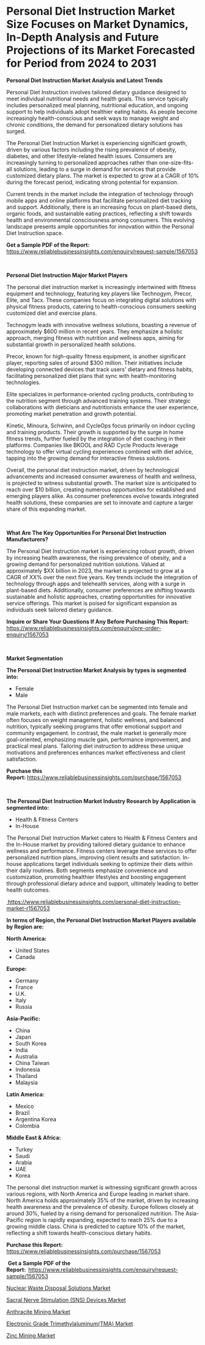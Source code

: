 <p><h1>Personal Diet Instruction Market Size Focuses on Market Dynamics, In-Depth Analysis and Future Projections of its Market Forecasted for Period from 2024 to 2031</h1></p><p><strong>Personal Diet Instruction Market Analysis and Latest Trends</strong></p>
<p><p>Personal Diet Instruction involves tailored dietary guidance designed to meet individual nutritional needs and health goals. This service typically includes personalized meal planning, nutritional education, and ongoing support to help individuals adopt healthier eating habits. As people become increasingly health-conscious and seek ways to manage weight and chronic conditions, the demand for personalized dietary solutions has surged.</p><p>The Personal Diet Instruction Market is experiencing significant growth, driven by various factors including the rising prevalence of obesity, diabetes, and other lifestyle-related health issues. Consumers are increasingly turning to personalized approaches rather than one-size-fits-all solutions, leading to a surge in demand for services that provide customized dietary plans. The market is expected to grow at a CAGR of 10% during the forecast period, indicating strong potential for expansion. </p><p>Current trends in the market include the integration of technology through mobile apps and online platforms that facilitate personalized diet tracking and support. Additionally, there is an increasing focus on plant-based diets, organic foods, and sustainable eating practices, reflecting a shift towards health and environmental consciousness among consumers. This evolving landscape presents ample opportunities for innovation within the Personal Diet Instruction space.</p></p>
<p><strong>Get a Sample PDF of the Report:&nbsp;</strong> <a href="https://www.reliablebusinessinsights.com/enquiry/request-sample/1567053?utm_campaign=102&utm_medium=2&utm_source=Github&utm_content=ia&utm_term=07122024&utm_id=personal-diet-instruction">https://www.reliablebusinessinsights.com/enquiry/request-sample/1567053</a></p>
<p>&nbsp;</p>
<p><strong>Personal Diet Instruction Major Market Players</strong></p>
<p><p>The personal diet instruction market is increasingly intertwined with fitness equipment and technology, featuring key players like Technogym, Precor, Elite, and Tacx. These companies focus on integrating digital solutions with physical fitness products, catering to health-conscious consumers seeking customized diet and exercise plans.</p><p>Technogym leads with innovative wellness solutions, boasting a revenue of approximately $600 million in recent years. They emphasize a holistic approach, merging fitness with nutrition and wellness apps, aiming for substantial growth in personalized health solutions.</p><p>Precor, known for high-quality fitness equipment, is another significant player, reporting sales of around $300 million. Their initiatives include developing connected devices that track users' dietary and fitness habits, facilitating personalized diet plans that sync with health-monitoring technologies.</p><p>Elite specializes in performance-oriented cycling products, contributing to the nutrition segment through advanced training systems. Their strategic collaborations with dieticians and nutritionists enhance the user experience, promoting market penetration and growth potential.</p><p>Kinetic, Minoura, Schwinn, and CycleOps focus primarily on indoor cycling and training products. Their growth is supported by the surge in home fitness trends, further fueled by the integration of diet coaching in their platforms. Companies like BKOOL and RAD Cycle Products leverage technology to offer virtual cycling experiences combined with diet advice, tapping into the growing demand for interactive fitness solutions.</p><p>Overall, the personal diet instruction market, driven by technological advancements and increased consumer awareness of health and wellness, is projected to witness substantial growth. The market size is anticipated to reach over $10 billion, creating numerous opportunities for established and emerging players alike. As consumer preferences evolve towards integrated health solutions, these companies are set to innovate and capture a larger share of this expanding market.</p></p>
<p>&nbsp;</p>
<p><strong>What Are The Key Opportunities For Personal Diet Instruction Manufacturers?</strong></p>
<p><p>The Personal Diet Instruction market is experiencing robust growth, driven by increasing health awareness, the rising prevalence of obesity, and a growing demand for personalized nutrition solutions. Valued at approximately $XX billion in 2023, the market is projected to grow at a CAGR of XX% over the next five years. Key trends include the integration of technology through apps and telehealth services, along with a surge in plant-based diets. Additionally, consumer preferences are shifting towards sustainable and holistic approaches, creating opportunities for innovative service offerings. This market is poised for significant expansion as individuals seek tailored dietary guidance.</p></p>
<p><strong>Inquire or Share Your Questions If Any Before Purchasing This Report:</strong> <a href="https://www.reliablebusinessinsights.com/enquiry/pre-order-enquiry/1567053?utm_campaign=102&utm_medium=2&utm_source=Github&utm_content=ia&utm_term=07122024&utm_id=personal-diet-instruction">https://www.reliablebusinessinsights.com/enquiry/pre-order-enquiry/1567053</a></p>
<p>&nbsp;</p>
<p><strong>Market Segmentation</strong></p>
<p><strong>The Personal Diet Instruction Market Analysis by types is segmented into:</strong></p>
<p><ul><li>Female</li><li>Male</li></ul></p>
<p><p>The Personal Diet Instruction market can be segmented into female and male markets, each with distinct preferences and goals. The female market often focuses on weight management, holistic wellness, and balanced nutrition, typically seeking programs that offer emotional support and community engagement. In contrast, the male market is generally more goal-oriented, emphasizing muscle gain, performance improvement, and practical meal plans. Tailoring diet instruction to address these unique motivations and preferences enhances market effectiveness and client satisfaction.</p></p>
<p><strong>Purchase this Report:&nbsp;</strong><a href="https://www.reliablebusinessinsights.com/purchase/1567053?utm_campaign=102&utm_medium=2&utm_source=Github&utm_content=ia&utm_term=07122024&utm_id=personal-diet-instruction">https://www.reliablebusinessinsights.com/purchase/1567053</a></p>
<p>&nbsp;</p>
<p><strong>The Personal Diet Instruction Market Industry Research by Application is segmented into:</strong></p>
<p><ul><li>Health & Fitness Centers</li><li>In-House</li></ul></p>
<p><p>The Personal Diet Instruction Market caters to Health & Fitness Centers and the In-House market by providing tailored dietary guidance to enhance wellness and performance. Fitness centers leverage these services to offer personalized nutrition plans, improving client results and satisfaction. In-house applications target individuals seeking to optimize their diets within their daily routines. Both segments emphasize convenience and customization, promoting healthier lifestyles and boosting engagement through professional dietary advice and support, ultimately leading to better health outcomes.</p></p>
<p><a href="https://www.reliablebusinessinsights.com/personal-diet-instruction-market-r1567053?utm_campaign=102&utm_medium=2&utm_source=Github&utm_content=ia&utm_term=07122024&utm_id=personal-diet-instruction">&nbsp;https://www.reliablebusinessinsights.com/personal-diet-instruction-market-r1567053</a></p>
<p><strong>In terms of Region, the Personal Diet Instruction Market Players available by Region are:</strong></p>
<p>
    <p> <strong> North America: </strong>
        <ul>
            <li>United States</li>
            <li>Canada</li>
        </ul>
        </p> 
    <p> <strong> Europe: </strong>
        <ul>
            <li>Germany</li>
            <li>France</li>
            <li>U.K.</li>
            <li>Italy</li>
            <li>Russia</li>
        </ul>
        </p> 
    <p> <strong> Asia-Pacific: </strong>
        <ul>
            <li>China</li>
            <li>Japan</li>
            <li>South Korea</li>
            <li>India</li>
            <li>Australia</li>
            <li>China Taiwan</li>
            <li>Indonesia</li>
            <li>Thailand</li>
            <li>Malaysia</li>
        </ul>
        </p> 
    <p> <strong> Latin America: </strong>
        <ul>
            <li>Mexico</li>
            <li>Brazil</li>
            <li>Argentina Korea</li>
            <li>Colombia</li>
        </ul>
        </p> 
    <p> <strong> Middle East & Africa: </strong>
        <ul>
            <li>Turkey</li>
            <li>Saudi</li>
            <li>Arabia</li>
            <li>UAE</li>
            <li>Korea</li>
        </ul>
    </p>
    </p>
<p><p>The personal diet instruction market is witnessing significant growth across various regions, with North America and Europe leading in market share. North America holds approximately 35% of the market, driven by increasing health awareness and the prevalence of obesity. Europe follows closely at around 30%, fueled by a rising demand for personalized nutrition. The Asia-Pacific region is rapidly expanding, expected to reach 25% due to a growing middle class. China is predicted to capture 10% of the market, reflecting a shift towards health-conscious dietary habits.</p></p>
<p><strong>Purchase this Report: </strong><a href="https://www.reliablebusinessinsights.com/purchase/1567053?utm_campaign=102&utm_medium=2&utm_source=Github&utm_content=ia&utm_term=07122024&utm_id=personal-diet-instruction">https://www.reliablebusinessinsights.com/purchase/1567053</a></p>
<p>&nbsp;<strong>Get a Sample PDF of the Report:&nbsp;&nbsp;</strong><a href="https://www.reliablebusinessinsights.com/enquiry/request-sample/1567053?utm_campaign=102&utm_medium=2&utm_source=Github&utm_content=ia&utm_term=07122024&utm_id=personal-diet-instruction">https://www.reliablebusinessinsights.com/enquiry/request-sample/1567053</a></p>
<p><strong></strong></p>
<p><p><a href="https://issuu.com/reportprime-2/docs/nuclear-waste-disposal-solutions-market-size-2030.?utm_campaign=102&utm_medium=2&utm_source=Github&utm_content=ia&utm_term=07122024&utm_id=personal-diet-instruction">Nuclear Waste Disposal Solutions Market</a></p><p><a href="https://github.com/NargisHussain75/Market-Research-Report-List-1/blob/main/sacral-nerve-stimulation-sns-devices-market.md?utm_campaign=102&utm_medium=2&utm_source=Github&utm_content=ia&utm_term=07122024&utm_id=personal-diet-instruction">Sacral Nerve Stimulation (SNS) Devices Market</a></p><p><a href="https://www.linkedin.com/pulse/t-insight-dial-ziosf?utm_campaign=102&utm_medium=2&utm_source=Github&utm_content=ia&utm_term=07122024&utm_id=personal-diet-instruction">Anthracite Mining Market</a></p><p><a href="https://issuu.com/reportprime-2/docs/electronic-grade-trimethylaluminumtma-market-size-?utm_campaign=102&utm_medium=2&utm_source=Github&utm_content=ia&utm_term=07122024&utm_id=personal-diet-instruction">Electronic Grade Trimethylaluminum(TMA) Market</a></p><p><a href="https://www.linkedin.com/pulse/zinc-mining-market-global-regional-analysis-2024-2031-umyye?utm_campaign=102&utm_medium=2&utm_source=Github&utm_content=ia&utm_term=07122024&utm_id=personal-diet-instruction">Zinc Mining Market</a></p></p>